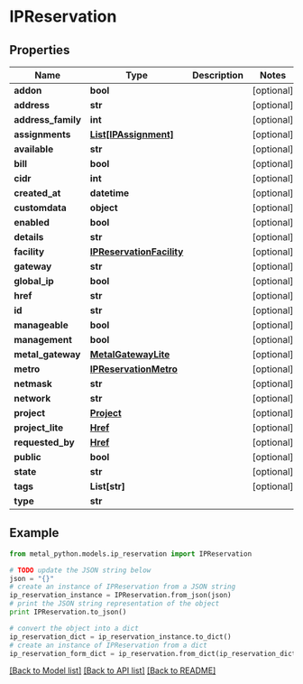 # IPReservation


## Properties
Name | Type | Description | Notes
------------ | ------------- | ------------- | -------------
**addon** | **bool** |  | [optional] 
**address** | **str** |  | [optional] 
**address_family** | **int** |  | [optional] 
**assignments** | [**List[IPAssignment]**](IPAssignment.md) |  | [optional] 
**available** | **str** |  | [optional] 
**bill** | **bool** |  | [optional] 
**cidr** | **int** |  | [optional] 
**created_at** | **datetime** |  | [optional] 
**customdata** | **object** |  | [optional] 
**enabled** | **bool** |  | [optional] 
**details** | **str** |  | [optional] 
**facility** | [**IPReservationFacility**](IPReservationFacility.md) |  | [optional] 
**gateway** | **str** |  | [optional] 
**global_ip** | **bool** |  | [optional] 
**href** | **str** |  | [optional] 
**id** | **str** |  | [optional] 
**manageable** | **bool** |  | [optional] 
**management** | **bool** |  | [optional] 
**metal_gateway** | [**MetalGatewayLite**](MetalGatewayLite.md) |  | [optional] 
**metro** | [**IPReservationMetro**](IPReservationMetro.md) |  | [optional] 
**netmask** | **str** |  | [optional] 
**network** | **str** |  | [optional] 
**project** | [**Project**](Project.md) |  | [optional] 
**project_lite** | [**Href**](Href.md) |  | [optional] 
**requested_by** | [**Href**](Href.md) |  | [optional] 
**public** | **bool** |  | [optional] 
**state** | **str** |  | [optional] 
**tags** | **List[str]** |  | [optional] 
**type** | **str** |  | 

## Example

```python
from metal_python.models.ip_reservation import IPReservation

# TODO update the JSON string below
json = "{}"
# create an instance of IPReservation from a JSON string
ip_reservation_instance = IPReservation.from_json(json)
# print the JSON string representation of the object
print IPReservation.to_json()

# convert the object into a dict
ip_reservation_dict = ip_reservation_instance.to_dict()
# create an instance of IPReservation from a dict
ip_reservation_form_dict = ip_reservation.from_dict(ip_reservation_dict)
```
[[Back to Model list]](../README.md#documentation-for-models) [[Back to API list]](../README.md#documentation-for-api-endpoints) [[Back to README]](../README.md)



